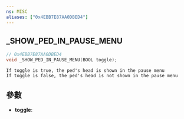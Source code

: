 ```yaml
---
ns: MISC
aliases: ["0x4EBB7E87AA0DBED4"]
---
```

## _SHOW_PED_IN_PAUSE_MENU

```c
// 0x4EBB7E87AA0DBED4
void _SHOW_PED_IN_PAUSE_MENU(BOOL toggle);
```

```
If toggle is true, the ped's head is shown in the pause menu  
If toggle is false, the ped's head is not shown in the pause menu  
```

## 參數
* **toggle**: 

